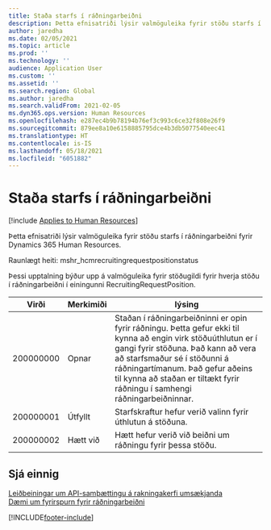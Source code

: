 ```yaml
---
title: Staða starfs í ráðningarbeiðni
description: Þetta efnisatriði lýsir valmöguleika fyrir stöðu starfs í ráðningarbeiðni fyrir Dynamics 365 Human Resources.
author: jaredha
ms.date: 02/05/2021
ms.topic: article
ms.prod: ''
ms.technology: ''
audience: Application User
ms.custom: ''
ms.assetid: ''
ms.search.region: Global
ms.author: jaredha
ms.search.validFrom: 2021-02-05
ms.dyn365.ops.version: Human Resources
ms.openlocfilehash: e287ec4b9b78194b76ef3c993c6ce32f808e26f9
ms.sourcegitcommit: 879ee8a10e6158885795dce4b3db5077540eec41
ms.translationtype: HT
ms.contentlocale: is-IS
ms.lasthandoff: 05/18/2021
ms.locfileid: "6051882"
---
```

# <a name="recruiting-request-position-status"></a>Staða starfs í ráðningarbeiðni

[!include [Applies to Human Resources](../includes/applies-to-hr.md)]

Þetta efnisatriði lýsir valmöguleika fyrir stöðu starfs í ráðningarbeiðni fyrir Dynamics 365 Human Resources.

Raunlægt heiti: mshr_hcmrecruitingrequestpositionstatus

Þessi upptalning býður upp á valmöguleika fyrir stöðugildi fyrir hverja stöðu í ráðningarbeiðni í einingunni RecruitingRequestPosition.

| Virði | Merkimiði | lýsing |
| --- | --- | --- |
| 200000000 | Opnar | Staðan í ráðningarbeiðninni er opin fyrir ráðningu. Þetta gefur ekki til kynna að engin virk stöðuúthlutun er í gangi fyrir stöðuna. Það kann að vera að starfsmaður sé í stöðunni á ráðningartímanum. Það gefur aðeins til kynna að staðan er tiltækt fyrir ráðningu í samhengi ráðningarbeiðninnar. |
| 200000001 | Útfyllt | Starfskraftur hefur verið valinn fyrir úthlutun á stöðuna. |
| 200000002 | Hætt við | Hætt hefur verið við beiðni um ráðningu fyrir þessa stöðu. |

## <a name="see-also"></a>Sjá einnig

[Leiðbeiningar um API-samþættingu á rakningakerfi umsækjanda](hr-admin-integration-ats-api-introduction.md)<br>
[Dæmi um fyrirspurn fyrir ráðningarbeiðni](hr-admin-integration-ats-api-recruiting-request-example-query.md)


[!INCLUDE[footer-include](../includes/footer-banner.md)]